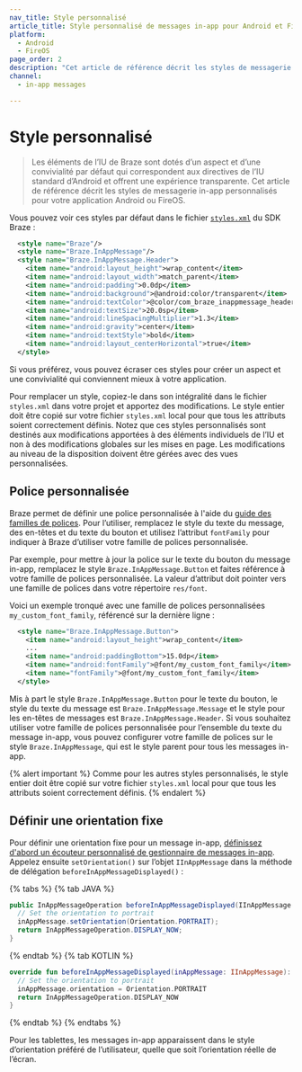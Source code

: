 ```yaml
---
nav_title: Style personnalisé
article_title: Style personnalisé de messages in-app pour Android et FireOS
platform: 
  - Android
  - FireOS
page_order: 2
description: "Cet article de référence décrit les styles de messagerie in-app personnalisés pour votre application Android ou FireOS."
channel:
  - in-app messages

---
```


# Style personnalisé

> Les éléments de l’IU de Braze sont dotés d’un aspect et d’une convivialité par défaut qui correspondent aux directives de l’IU standard d’Android et offrent une expérience transparente. Cet article de référence décrit les styles de messagerie in-app personnalisés pour votre application Android ou FireOS.

Vous pouvez voir ces styles par défaut dans le fichier [`styles.xml`](https://github.com/braze-inc/braze-android-sdk/blob/master/android-sdk-ui/src/main/res/values/styles.xml) du SDK Braze :

```xml
  <style name="Braze"/>
  <style name="Braze.InAppMessage"/>
  <style name="Braze.InAppMessage.Header">
    <item name="android:layout_height">wrap_content</item>
    <item name="android:layout_width">match_parent</item>
    <item name="android:padding">0.0dp</item>
    <item name="android:background">@android:color/transparent</item>
    <item name="android:textColor">@color/com_braze_inappmessage_header_text</item>
    <item name="android:textSize">20.0sp</item>
    <item name="android:lineSpacingMultiplier">1.3</item>
    <item name="android:gravity">center</item>
    <item name="android:textStyle">bold</item>
    <item name="android:layout_centerHorizontal">true</item>
  </style>
```

Si vous préférez, vous pouvez écraser ces styles pour créer un aspect et une convivialité qui conviennent mieux à votre application.

Pour remplacer un style, copiez-le dans son intégralité dans le fichier `styles.xml` dans votre projet et apportez des modifications. Le style entier doit être copié sur votre fichier `styles.xml` local pour que tous les attributs soient correctement définis. Notez que ces styles personnalisés sont destinés aux modifications apportées à des éléments individuels de l’IU et non à des modifications globales sur les mises en page. Les modifications au niveau de la disposition doivent être gérées avec des vues personnalisées.

## Police personnalisée

Braze permet de définir une police personnalisée à l'aide du [guide des familles de polices]({{site.baseurl}}/developer_guide/platform_integration_guides/android/advanced_use_cases/font_customization/#font-customization). Pour l’utiliser, remplacez le style du texte du message, des en-têtes et du texte du bouton et utilisez l’attribut `fontFamily` pour indiquer à Braze d’utiliser votre famille de polices personnalisée.

Par exemple, pour mettre à jour la police sur le texte du bouton du message in-app, remplacez le style `Braze.InAppMessage.Button` et faites référence à votre famille de polices personnalisée. La valeur d’attribut doit pointer vers une famille de polices dans votre répertoire `res/font`.

Voici un exemple tronqué avec une famille de polices personnalisées `my_custom_font_family`, référencé sur la dernière ligne :

```xml
  <style name="Braze.InAppMessage.Button">
    <item name="android:layout_height">wrap_content</item>
    ...
    <item name="android:paddingBottom">15.0dp</item>
    <item name="android:fontFamily">@font/my_custom_font_family</item>
    <item name="fontFamily">@font/my_custom_font_family</item>
  </style>
```

Mis à part le style `Braze.InAppMessage.Button` pour le texte du bouton, le style du texte du message est `Braze.InAppMessage.Message` et le style pour les en-têtes de messages est `Braze.InAppMessage.Header`. Si vous souhaitez utiliser votre famille de polices personnalisée pour l’ensemble du texte du message in-app, vous pouvez configurer votre famille de polices sur le style `Braze.InAppMessage`, qui est le style parent pour tous les messages in-app.

{% alert important %}
Comme pour les autres styles personnalisés, le style entier doit être copié sur votre fichier `styles.xml` local pour que tous les attributs soient correctement définis.
{% endalert %}

## Définir une orientation fixe

Pour définir une orientation fixe pour un message in-app, [définissez d'abord un écouteur personnalisé de gestionnaire de messages in-app]({{site.baseurl}}/developer_guide/platform_integration_guides/android/in-app_messaging/customization/custom_listeners/). Appelez ensuite `setOrientation()` sur l’objet `IInAppMessage` dans la méthode de délégation `beforeInAppMessageDisplayed()` :

{% tabs %}
{% tab JAVA %}
```java
public InAppMessageOperation beforeInAppMessageDisplayed(IInAppMessage inAppMessage) {
  // Set the orientation to portrait
  inAppMessage.setOrientation(Orientation.PORTRAIT);
  return InAppMessageOperation.DISPLAY_NOW;
}
```
{% endtab %}
{% tab KOTLIN %}
```kotlin
override fun beforeInAppMessageDisplayed(inAppMessage: IInAppMessage): InAppMessageOperation {
  // Set the orientation to portrait
  inAppMessage.orientation = Orientation.PORTRAIT
  return InAppMessageOperation.DISPLAY_NOW
}
```
{% endtab %}
{% endtabs %}

Pour les tablettes, les messages in-app apparaissent dans le style d’orientation préféré de l’utilisateur, quelle que soit l’orientation réelle de l’écran.


